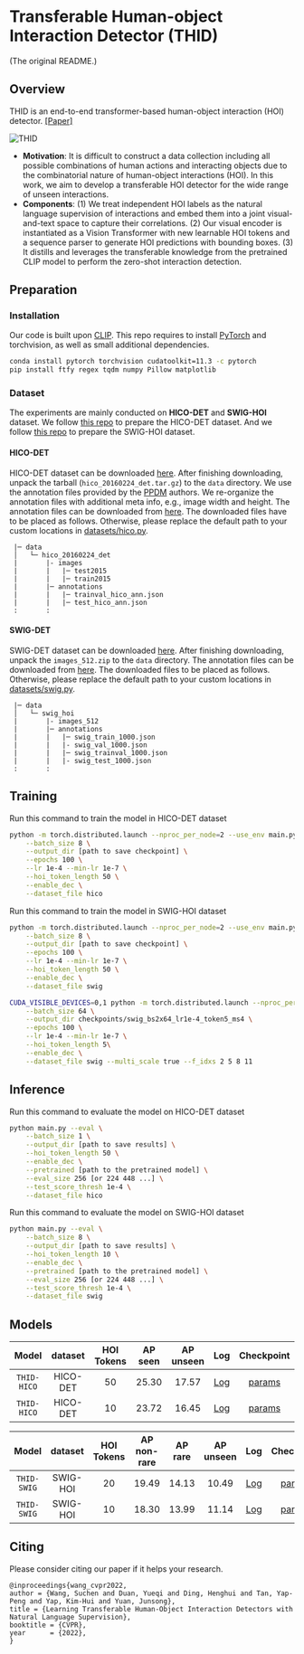 # Transferable Human-object Interaction Detector (THID)

(The original README.)

## Overview

THID is an end-to-end transformer-based human-object interaction (HOI) detector. [[Paper]](https://cse.buffalo.edu/~jsyuan/papers/2022/CVPR2022_4126.pdf)

![THID](./figures/THID_arch.png)

- **Motivation**: It is difficult to construct a data collection including all possible combinations of human actions and interacting objects due to the combinatorial nature of human-object interactions (HOI). In this work, we aim to develop a transferable HOI detector for the wide range of unseen interactions.
- **Components**: (1) We treat independent HOI labels as the natural language supervision of interactions and embed them into a joint visual-and-text space to capture their correlations. (2) Our visual encoder is instantiated as a Vision Transformer with new learnable HOI tokens and a sequence parser to generate HOI predictions with bounding boxes. (3) It distills and leverages the transferable knowledge from the pretrained CLIP model to perform the zero-shot interaction detection.

## Preparation

### Installation

Our code is built upon [CLIP](https://github.com/openai/CLIP). This repo requires to install [PyTorch](https://pytorch.org/get-started/locally/) and torchvision, as well as small additional dependencies.

```bash
conda install pytorch torchvision cudatoolkit=11.3 -c pytorch
pip install ftfy regex tqdm numpy Pillow matplotlib
```

### Dataset

The experiments are mainly conducted on **HICO-DET** and **SWIG-HOI** dataset. We follow [this repo](https://github.com/YueLiao/PPDM) to prepare the HICO-DET dataset. And we follow [this repo](https://github.com/scwangdyd/large_vocabulary_hoi_detection) to prepare the SWIG-HOI dataset.

#### HICO-DET

HICO-DET dataset can be downloaded [here](https://drive.google.com/open?id=1QZcJmGVlF9f4h-XLWe9Gkmnmj2z1gSnk). After finishing downloading, unpack the tarball (`hico_20160224_det.tar.gz`) to the `data` directory. We use the annotation files provided by the [PPDM](https://github.com/YueLiao/PPDM) authors. We re-organize the annotation files with additional meta info, e.g., image width and height. The annotation files can be downloaded from [here](https://drive.google.com/open?id=1lqmevkw8fjDuTqsOOgzg07Kf6lXhK2rg). The downloaded files have to be placed as follows. Otherwise, please replace the default path to your custom locations in [datasets/hico.py](./datasets/hico.py).

``` plain
 |─ data
 │   └─ hico_20160224_det
 |       |- images
 |       |   |─ test2015
 |       |   |─ train2015
 |       |─ annotations
 |       |   |─ trainval_hico_ann.json
 |       |   |─ test_hico_ann.json
 :       :
```

#### SWIG-DET

SWIG-DET dataset can be downloaded [here](https://swig-data-weights.s3.us-east-2.amazonaws.com/images_512.zip). After finishing downloading, unpack the `images_512.zip` to the `data` directory. The annotation files can be downloaded from [here](https://drive.google.com/open?id=1GxNP99J0KP6Pwfekij_M1Z0moHziX8QN). The downloaded files to be placed as follows. Otherwise, please replace the default path to your custom locations in [datasets/swig.py](./datasets/swig.py).

``` plain
 |─ data
 │   └─ swig_hoi
 |       |- images_512
 |       |─ annotations
 |       |   |─ swig_train_1000.json
 |       |   |- swig_val_1000.json
 |       |   |─ swig_trainval_1000.json
 |       |   |- swig_test_1000.json
 :       :
```

## Training

Run this command to train the model in HICO-DET dataset

``` bash
python -m torch.distributed.launch --nproc_per_node=2 --use_env main.py \
    --batch_size 8 \
    --output_dir [path to save checkpoint] \
    --epochs 100 \
    --lr 1e-4 --min-lr 1e-7 \
    --hoi_token_length 50 \
    --enable_dec \
    --dataset_file hico
```

Run this command to train the model in SWIG-HOI dataset

``` bash
python -m torch.distributed.launch --nproc_per_node=2 --use_env main.py \
    --batch_size 8 \
    --output_dir [path to save checkpoint] \
    --epochs 100 \
    --lr 1e-4 --min-lr 1e-7 \
    --hoi_token_length 50 \
    --enable_dec \
    --dataset_file swig
```


```bash
CUDA_VISIBLE_DEVICES=0,1 python -m torch.distributed.launch --nproc_per_node=2 --use_env main.py \
    --batch_size 64 \
    --output_dir checkpoints/swig_bs2x64_lr1e-4_token5_ms4 \
    --epochs 100 \
    --lr 1e-4 --min-lr 1e-7 \
    --hoi_token_length 5\
    --enable_dec \
    --dataset_file swig --multi_scale true --f_idxs 2 5 8 11
```

## Inference

Run this command to evaluate the model on HICO-DET dataset

``` bash
python main.py --eval \
    --batch_size 1 \
    --output_dir [path to save results] \
    --hoi_token_length 50 \
    --enable_dec \
    --pretrained [path to the pretrained model] \
    --eval_size 256 [or 224 448 ...] \
    --test_score_thresh 1e-4 \
    --dataset_file hico
```

Run this command to evaluate the model on SWIG-HOI dataset

``` bash
python main.py --eval \
    --batch_size 8 \
    --output_dir [path to save results] \
    --hoi_token_length 10 \
    --enable_dec \
    --pretrained [path to the pretrained model] \
    --eval_size 256 [or 224 448 ...] \
    --test_score_thresh 1e-4 \
    --dataset_file swig
```

## Models

| Model | dataset | HOI Tokens | AP seen | AP unseen | Log | Checkpoint |
| :-----: | :-----: | :-----: | :-----: | :-----: | :-----: | :-----: |
| `THID-HICO` | HICO-DET | 50 | 25.30 | 17.57 | [Log](https://github.com/scwangdyd/promting_hoi/releases/download/v0.2/thid_hico_token50_epoch100_log.txt) | [params](https://github.com/scwangdyd/promting_hoi/releases/download/v0.2/thid_hico_token50_epoch100.pth)|
| `THID-HICO` | HICO-DET | 10 | 23.72 | 16.45 | [Log](https://github.com/scwangdyd/promting_hoi/releases/download/v0.2/thid_hico_token10_epoch100_log.txt) | [params](https://github.com/scwangdyd/promting_hoi/releases/download/v0.2/thid_hico_token10_epoch100.pth)|

| Model | dataset | HOI Tokens | AP non-rare | AP rare | AP unseen |  Log | Checkpoint |
| :-----: | :-----: | :-----: | :-----: | :-----: | :-----: | :-----: | :-----: |
| `THID-SWIG` | SWIG-HOI | 20 | 19.49 | 14.13 | 10.49 | [Log](https://github.com/scwangdyd/promting_hoi/releases/download/v0.2/thid_swig_token20_epoch100_log.txt) | [params](https://github.com/scwangdyd/promting_hoi/releases/download/v0.2/thid_swig_token20_epoch100.pth)|
| `THID-SWIG` | SWIG-HOI | 10 | 18.30 | 13.99 | 11.14 | [Log](https://github.com/scwangdyd/promting_hoi/releases/download/v0.2/thid_swig_token10_epoch50_log.txt) | [params](https://github.com/scwangdyd/promting_hoi/releases/download/v0.2/thid_swig_token10_epoch50.pth)|

## Citing

Please consider citing our paper if it helps your research.

```
@inproceedings{wang_cvpr2022,
author = {Wang, Suchen and Duan, Yueqi and Ding, Henghui and Tan, Yap-Peng and Yap, Kim-Hui and Yuan, Junsong},
title = {Learning Transferable Human-Object Interaction Detectors with Natural Language Supervision},
booktitle = {CVPR},
year      = {2022},
}
```